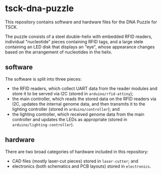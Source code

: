 tsck-dna-puzzle
===============

This repository contains software and hardware files for the DNA Puzzle for TSCK.

The puzzle consists of a steel double-helix with embedded RFID readers, individual
"nucleotide" pieces containing RFID tags, and a large stele containing an LED
disk that displays an "eye", whose appearance changes based on the arrangement
of nucleotides in the helix.


software
--------

The software is split into three pieces: 

* the RFID readers, which collect UART data from the reader modules and store it
  to be served via I2C (stored in `arduino/rfid-attiny`);
* the main controller, which reads the stored data on the RFID readers via I2C,
  updates the internal genome data, and then transmits it to the lighting controller
  (stored in `arduino/controller`); and
* the lighting controller, which received genome data from the main controller and 
  updates the LEDs as appropriate (stored in `arduino/lighting-controller`).
  

hardware
--------

There are two broad categories of hardware included in this repository:

* CAD files (mostly laser-cut pieces) stored in `laser-cutter`; and
* electronics (both schematics and PCB layouts) stored in `electronics`.
